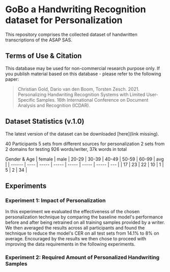 # GoBo a Handwriting Recognition dataset for Personalization


This repository comprises the collected dataset of handwritten transcriptions of the ASAP SAS.  

## Terms of Use & Citation
This database may be used for non-commercial research purpose only. 
If you publish material based on this database - please refer to the following paper:

> Christian Gold, Dario van den Boom, Torsten Zesch. 2021. Personalizing Handwriting Recognition Systems with Limited User-Specific Samples. 16th International Conference on Document Analysis and Recognition (ICDAR).


## Dataset Statistics (v.1.0)
The latest version of the dataset can be downloaded [here](link missing).

40 Participants
5 sets from different sources for personalization 
2 sets from 2 domains for testing
926 words/writer, 37k words in total

Gender & Age
| female | male | 20-29 | 30-39 | 40-49 | 50-59 | 60-99 | avg |
| ------ | ---- | ----- | ----- | ----- | ----- | ----- | --- |
|     17 |   23 |    22 |    10 |     1 |     5 |     2 |  34 |


## Experiments

### Experiment 1: Impact of Personalization

In this experiment we evaluated the effectiveness of the chosen personalization technique by comparing the baseline model's performance before and after being retrained on all training samples provided by a writer. We then averaged the results across all participants and found the technique to reduce the model's CER on all test sets from 14.1% to 8% on average. Encouraged by the results we then chose to proceed with improving the data requirements in the following experiments.

### Experiment 2: Required Amount of Personalized Handwriting Samples
